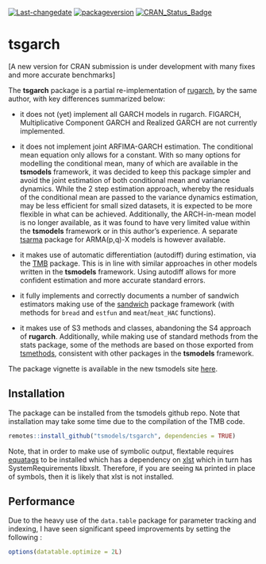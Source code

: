 
[![Last-changedate](https://img.shields.io/badge/last%20change-2024--02--21-yellowgreen.svg)](/commits/master)
[![packageversion](https://img.shields.io/badge/Package%20version-0.2.3-orange.svg?style=flat-square)](commits/master)
[![CRAN_Status_Badge](https://www.r-pkg.org/badges/version/tsgarch)](https://cran.r-project.org/package=tsgarch)

# tsgarch

[A new version for CRAN submission is under development with many fixes and more accurate benchmarks]

The **tsgarch** package is a partial re-implementation of
[rugarch](https://cran.r-project.org/web/packages/rugarch/index.html),
by the same author, with key differences summarized below:

- it does not (yet) implement all GARCH models in rugarch. FIGARCH,
  Multiplicative Component GARCH and Realized GARCH are not currently
  implemented.

- it does not implement joint ARFIMA-GARCH estimation. The conditional
  mean equation only allows for a constant. With so many options for
  modelling the conditional mean, many of which are available in the
  **tsmodels** framework, it was decided to keep this package simpler
  and avoid the joint estimation of both conditional mean and variance
  dynamics. While the 2 step estimation approach, whereby the residuals
  of the conditional mean are passed to the variance dynamics
  estimation, may be less efficient for small sized datasets, it is
  expected to be more flexible in what can be achieved. Additionally,
  the ARCH-in-mean model is no longer available, as it was found to have
  very limited value within the **tsmodels** framework or in this
  author’s experience. A separate
  [tsarma](https://github.com/tsmodels/tsarma) package for ARMA(p,q)-X
  models is however available.

- it makes use of automatic differentiation (autodiff) during
  estimation, via the
  [TMB](https://cran.r-project.org/web/packages/TMB/index.html) package.
  This is in line with similar approaches in other models written in the
  **tsmodels** framework. Using autodiff allows for more confident
  estimation and more accurate standard errors.

- it fully implements and correctly documents a number of sandwich
  estimators making use of the
  [sandwich](https://cran.r-project.org/web/packages/sandwich/index.html)
  package framework (with methods for `bread` and `estfun` and
  `meat`/`meat_HAC` functions).

- it makes use of S3 methods and classes, abandoning the S4 approach of
  **rugarch**. Additionally, while making use of standard methods from
  the stats package, some of the methods are based on those exported
  from [tsmethods](https://github.com/tsmodels/tsmethods), consistent
  with other packages in the **tsmodels** framework.

The package vignette is available in the new tsmodels site
[here](https://www.nopredict.com/packages/tsgarch.html).

## Installation

The package can be installed from the tsmodels github repo. Note that
installation may take some time due to the compilation of the TMB code.

``` r
remotes::install_github("tsmodels/tsgarch", dependencies = TRUE)
```

Note, that in order to make use of symbolic output, flextable requires
[equatags](https://cran.r-project.org/web/packages/equatags/index.html)
to be installed which has a dependency on
[xlst](https://cran.r-project.org/web/packages/xslt/index.html) which in
turn has SystemRequirements libxslt. Therefore, if you are seeing `NA`
printed in place of symbols, then it is likely that xlst is not
installed.

## Performance

Due to the heavy use of the `data.table` package for parameter tracking
and indexing, I have seen significant speed improvements by setting the
following :

``` r
options(datatable.optimize = 2L)
```

